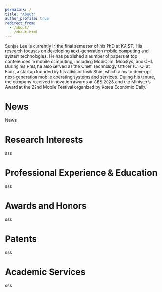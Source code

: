 ```yaml
---
permalink: /
title: "About"
author_profile: true
redirect_from: 
  - /about/
  - /about.html
---
```


Sunjae Lee is currently in the final semester of his PhD at KAIST. His research focuses on developing next-generation mobile computing and system technologies. He has published a number of papers at top conferences in mobile computing, including MobiCom, MobiSys, and CHI. During his PhD, he also served as the Chief Technology Officer (CTO) at Fluiz, a startup founded by his advisor Insik Shin, which aims to develop next-generation mobile operating systems and services. During his tenure, the company received innovation awards at CES 2023 and the Minister’s Award at the 22nd Mobile Festival organized by Korea Economic Daily.

News
======
News

Research Interests
======
sss

Professional Experience & Education
======
sss

Awards and Honors
======
sss

Patents
======
sss

Academic Services
======
sss
